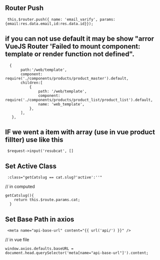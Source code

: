 ## Router Push
 ```
  this.$router.push({ name: 'email_varify', params:{email:res.data.email,id:res.data.id}});
 ```
 
 ## if you can not use default it may be show "arror VueJS Router 'Failed to mount component: template or render function not defined".
 ```
   {
        path:'/web/template',
        component: require('./components/products/product_master').default,
        children:[
            {
                path: '/web/template',
                component: require('./components/products/product_list/product_list').default,
                name: 'web_template',
            },
        ],
    },
 ```
 
 ## IF we went a item with array (use in vue product fillter) use like this
 ```
  $request->input('resubcat', []
 ```
 
 ## Set Active Class
 ```
  :class="getCatslug == cat.slug?'active':''"
 ```
  // in computed
  ```
  getCatslug(){
      return this.$route.params.cat;
    }
  ```
## Set Base Path in axios
 ```
  <meta name="api-base-url" content="{{ url('api/') }}" />
 ```
// in vue file
```
window.axios.defaults.baseURL = document.head.querySelector('meta[name="api-base-url"]').content;
```
 
